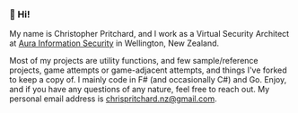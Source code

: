 ### 👋 Hi!

My name is Christopher Pritchard, and I work as a Virtual Security Architect at [Aura Information Security](https://www.aurainfosec.com) in Wellington, New Zealand.

Most of my projects are utility functions, and few sample/reference projects, game attempts or game-adjacent attempts, and things I've forked to keep a copy of. I mainly code in F# (and occasionally C#) and Go. Enjoy, and if you have any questions of any nature, feel free to reach out. My personal email address is [chrispritchard.nz@gmail.com](mailto:chrispritchard.nz@gmail.com).
